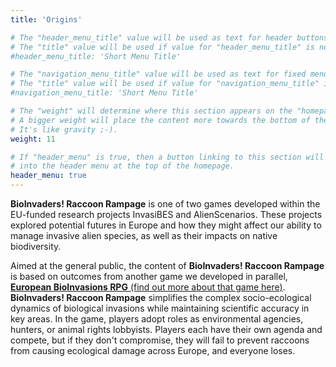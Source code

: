 ```yaml
---
title: 'Origins'

# The "header_menu_title" value will be used as text for header buttons.
# The "title" value will be used if value for "header_menu_title" is not provided.
#header_menu_title: 'Short Menu Title'

# The "navigation_menu_title" value will be used as text for fixed menu items.
# The "title" value will be used if value for "navigation_menu_title" is not provided.
#navigation_menu_title: 'Short Menu Title'

# The "weight" will determine where this section appears on the "homepage".
# A bigger weight will place the content more towards the bottom of the page.
# It's like gravity ;-).
weight: 11

# If "header_menu" is true, then a button linking to this section will be placed
# into the header menu at the top of the homepage.
header_menu: true
---
```



**BioInvaders! Raccoon Rampage** is one of two games developed within the EU-funded research projects InvasiBES and AlienScenarios. These projects explored potential futures in Europe and how they might affect our ability to manage invasive alien species, as well as their impacts on native biodiversity. 

Aimed at the general public, the content of **BioInvaders! Raccoon Rampage** is based on outcomes from another game we developed in parallel, [**European BioInvasions RPG** (find out more about that game here)](https://europeanbioinvasions.ecologygames.eu/). **BioInvaders! Raccoon Rampage** simplifies the complex socio-ecological dynamics of biological invasions while maintaining scientific accuracy in key areas.  In the game, players adopt roles as environmental agencies, hunters, or animal rights lobbyists.  Players each have their own agenda and compete, but if they don't compromise, they will fail to prevent raccoons from causing ecological damage across Europe, and everyone loses.
